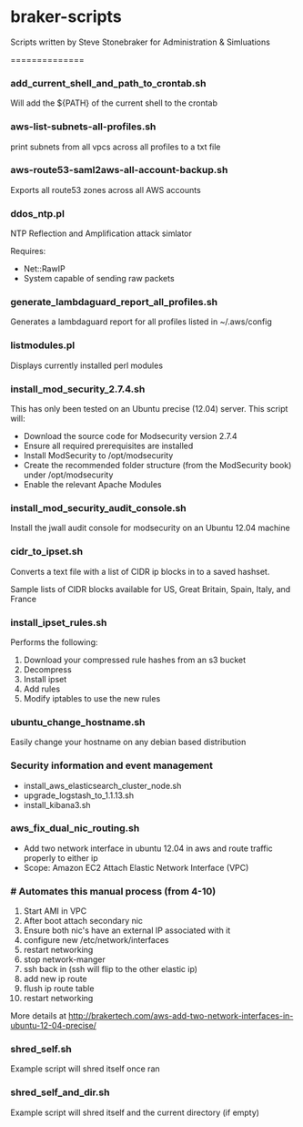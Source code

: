 braker-scripts
==============

Scripts written by Steve Stonebraker for Administration & Simluations

==============
### add_current_shell_and_path_to_crontab.sh
Will add the ${PATH} of the current shell to the crontab

### aws-list-subnets-all-profiles.sh
print subnets from all vpcs across all profiles to a txt file

### aws-route53-saml2aws-all-account-backup.sh
Exports all route53 zones across all AWS accounts

### ddos_ntp.pl
NTP Reflection and Amplification attack simlator

Requires:
* Net::RawIP
* System capable of sending raw packets

### generate_lambdaguard_report_all_profiles.sh
Generates a lambdaguard report for all profiles listed in ~/.aws/config

### listmodules.pl
Displays currently installed perl modules

### install_mod_security_2.7.4.sh
This has only been tested on an Ubuntu precise (12.04) server.  This script will:

* Download the source code for Modsecurity version 2.7.4
* Ensure all required prerequisites are installed
* Install ModSecurity to /opt/modsecurity
* Create the recommended folder structure (from the ModSecurity book) under /opt/modsecurity
* Enable the relevant Apache Modules

     
### install_mod_security_audit_console.sh
Install the jwall audit console for modsecurity on an Ubuntu 12.04 machine


### cidr_to_ipset.sh
Converts a text file with a list of CIDR ip blocks in to a saved hashset.  

Sample lists of CIDR blocks available for US, Great Britain, Spain, Italy, and France

### install_ipset_rules.sh
Performs the following:

1. Download your compressed rule hashes from an s3 bucket
2. Decompress
3. Install ipset
4. Add rules
5. Modify iptables to use the new rules

### ubuntu_change_hostname.sh
Easily change your hostname on any debian based distribution

### Security information and event management

* install_aws_elasticsearch_cluster_node.sh
* upgrade_logstash_to_1.1.13.sh
* install_kibana3.sh

### aws_fix_dual_nic_routing.sh
* Add two network interface in ubuntu 12.04 in aws and route traffic properly to either ip
* Scope: Amazon EC2 Attach Elastic Network Interface (VPC)

### # Automates this manual process (from 4-10)

1.  Start AMI in VPC
2.  After boot attach secondary nic
3.  Ensure both nic's have an external IP associated with it
4.  configure new /etc/network/interfaces
5.  restart networking
6.  stop network-manger
7.  ssh back in (ssh will flip to the other elastic ip)
8.  add new ip route
9.  flush ip route table
10. restart networking

More details at http://brakertech.com/aws-add-two-network-interfaces-in-ubuntu-12-04-precise/


### shred_self.sh
Example script will shred itself once ran

### shred_self_and_dir.sh
Example script will shred itself and the current directory (if empty)

